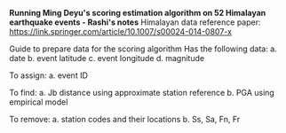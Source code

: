 **Running Ming Deyu's scoring estimation algorithm on 52 Himalayan earthquake events - Rashi's notes**
Himalayan data reference paper: https://link.springer.com/article/10.1007/s00024-014-0807-x

Guide to prepare data for the scoring algorithm
Has the following data:
  a. date
  b. event latitude
  c. event longitude
  d. magnitude

To assign:
  a. event ID

To find:
  a. Jb distance using approximate station reference
  b. PGA using empirical model

To remove:
  a. station codes and their locations
  b. Ss, Sa, Fn, Fr
